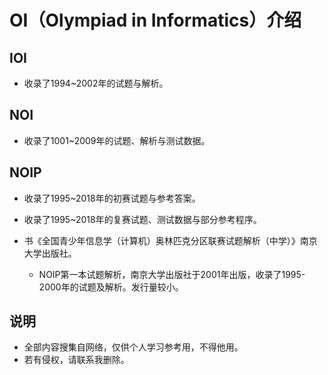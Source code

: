 # OI（Olympiad in Informatics）介绍

## IOI

* 收录了1994~2002年的试题与解析。

## NOI

* 收录了1001~2009年的试题、解析与测试数据。

## NOIP

* 收录了1995~2018年的初赛试题与参考答案。
* 收录了1995~2018年的复赛试题、测试数据与部分参考程序。
* 书《全国青少年信息学（计算机）奥林匹克分区联赛试题解析（中学）》南京大学出版社。

  - NOIP第一本试题解析，南京大学出版社于2001年出版，收录了1995-2000年的试题及解析。发行量较小。

## 说明

* 全部内容搜集自网络，仅供个人学习参考用，不得他用。
* 若有侵权，请联系我删除。


